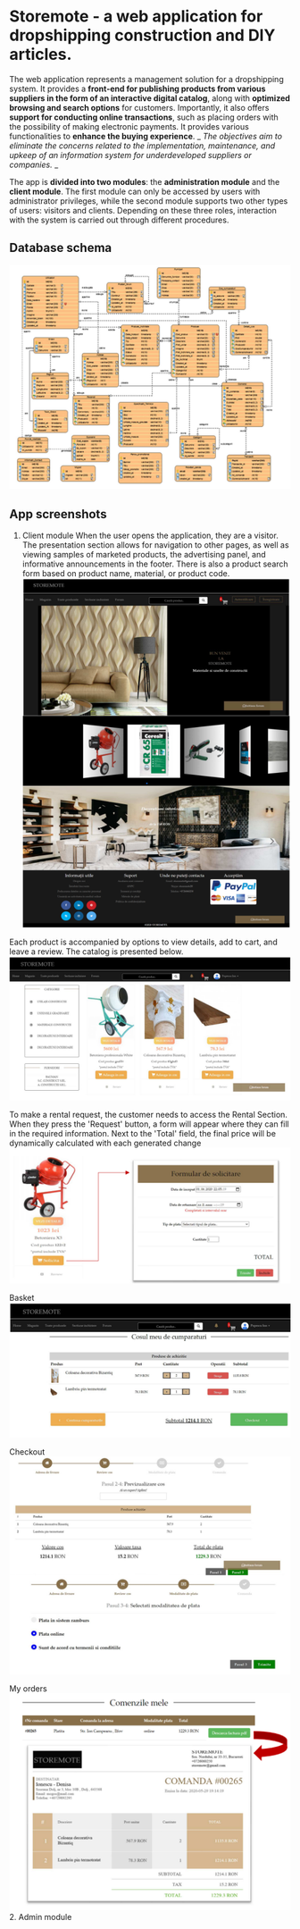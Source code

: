 # Storemote - a web application for dropshipping construction and DIY articles.

The web application represents a management solution for a dropshipping system. It provides a **front-end for publishing products from various suppliers in the form of an interactive digital catalog**, along with **optimized browsing and search options** for customers. Importantly, it also offers **support for conducting online transactions**, such as placing orders with the possibility of making electronic payments. It provides various functionalities to **enhance the buying experience**. _ _The objectives aim to eliminate the concerns related to the implementation, maintenance, and upkeep of an information system for underdeveloped suppliers or companies._ _

The app is **divided into two modules**: the **administration module** and the **client module**. The first module can only be accessed by users with administrator privileges, while the second module supports two other types of users: visitors and clients. Depending on these three roles, interaction with the system is carried out through different procedures.

## Database schema
![](./screenshots/db.png)

## App screenshots
1. Client module
When the user opens the application, they are a visitor. The presentation section allows for navigation to other pages, as well as viewing samples of marketed products, the advertising panel, and informative announcements in the footer. There is also a product search form based on product name, material, or product code.
![](./screenshots/landing.png)

Each product is accompanied by options to view details, add to cart, and leave a review. The catalog is presented below. <br />
![](./screenshots/catalog.png)

To make a rental request, the customer needs to access the Rental Section. When they press the 'Request' button, a form will appear where they can fill in the required information. Next to the 'Total' field, the final price will be dynamically calculated with each generated change <br />
![](./screenshots/rental.png)

Basket <br />
![](./screenshots/basket.png)

Checkout <br />
![](./screenshots/checkout.png)

My orders <br />
![](./screenshots/orders.png)
2. Admin module